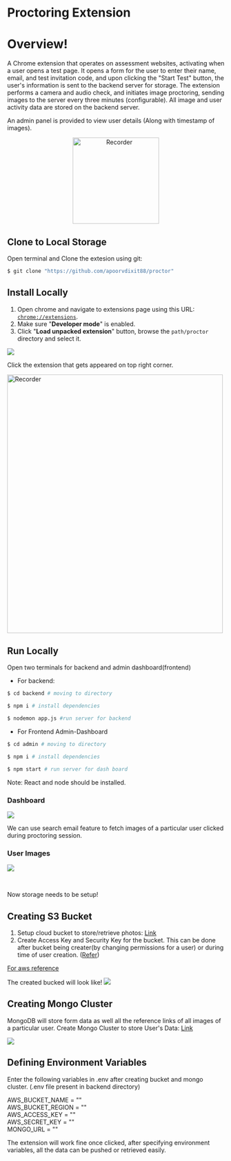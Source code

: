 # Proctoring Extension

# Overview!

A Chrome extension that operates on assessment websites, activating when a user opens a test page. It opens a form for the user to enter their name, email, and test invitation code, and upon clicking the "Start Test" button, the user's information is sent to the backend server for storage. The extension performs a camera and audio check, and initiates image proctoring, sending images to the server every three minutes (configurable). All image and user activity data are stored on the backend server.

An admin panel is provided to view user details (Along with timestamp of images).

</p>

<p align="center">
  <img width="200px" src="logo.png" alt="Recorder" />
</p>

## Clone to Local Storage

Open terminal and Clone the extesion using git:

```bash
$ git clone "https://github.com/apoorvdixit88/proctor"
```

## Install Locally

1. Open chrome and navigate to extensions page using this URL: [`chrome://extensions`](chrome://extensions).
1. Make sure "**Developer mode**" is enabled.
1. Click "**Load unpacked extension**" button, browse the `path/proctor` directory and select it.

![](./assets/dev-guide.PNG)

Click the extension that gets appeared on top right corner.

<img width="500px" height  ="600px" src="assets/form.PNG" alt="Recorder" />
<!-- ![](./assets/form.PNG) -->

<br>

## Run Locally

Open two terminals for backend and admin dashboard(frontend)

- For backend:

```bash
$ cd backend # moving to directory

$ npm i # install dependencies

$ nodemon app.js #run server for backend
```

- For Frontend Admin-Dashboard

```bash
$ cd admin # moving to directory

$ npm i # install dependencies

$ npm start # run server for dash board
```

Note: React and node should be installed.

### Dashboard

![](./assets/dashboard.PNG)

We can use search email feature to fetch images of a particular user clicked during proctoring session.

### User Images

![](./assets/dashboard_img.PNG)

<!-- dashboard_img.PNG -->

<br>

Now storage needs to be setup!

## Creating S3 Bucket

1. Setup cloud bucket to store/retrieve photos: [Link](https://docs.aws.amazon.com/AmazonS3/latest/userguide/creating-bucket.html)
2. Create Access Key and Security Key for the bucket. This can be done after bucket being creater(by changing permissions for a user) or during time of user creation. ([Refer](https://aws.amazon.com/premiumsupport/knowledge-center/create-access-key/))

[For aws reference](https://docs.aws.amazon.com/AmazonS3/latest/userguide/creating-bucket.html)

The created bucked will look like!
![](./assets/bucket.PNG)

## Creating Mongo Cluster

MongoDB will store form data as well all the reference links of all images of a particular user.
Create Mongo Cluster to store User's Data: [Link](https://www.mongodb.com/basics/clusters/mongodb-cluster-setup)

![](./assets/mongo.PNG)

## Defining Environment Variables

Enter the following variables in .env after creating bucket and mongo cluster. (.env file present in backend directory)

AWS_BUCKET_NAME = "" <br>
AWS_BUCKET_REGION = "" <br>
AWS_ACCESS_KEY = ""<br>
AWS_SECRET_KEY = ""<br>
MONGO_URL = ""<br>

The extension will work fine once clicked, after specifying environment variables, all the data can be pushed or retrieved easily.
